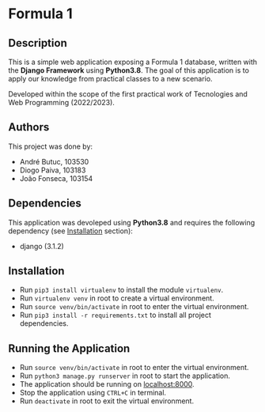 # Formula 1

## Description

This is a simple web application exposing a Formula 1 database, written with the
**Django Framework** using **Python3.8**. The goal of this application is to
apply our knowledge from practical classes to a new scenario.

Developed within the scope of the first practical work of Tecnologies and Web
Programming (2022/2023).

## Authors
This project was done by:

- André Butuc, 103530
- Diogo Paiva, 103183
- João Fonseca, 103154

## Dependencies

This application was devoleped using **Python3.8** and requires the following
dependency (see [Installation](#installation) section):

- django (3.1.2)

## Installation

- Run `pip3 install virtualenv` to install the module `virtualenv`.
- Run `virtualenv venv` in root to create a virtual environment.
- Run `source venv/bin/activate` in root to enter the virtual environment.
- Run `pip3 install -r requirements.txt` to install all project dependencies.

## Running the Application

- Run `source venv/bin/activate` in root to enter the virtual environment.
- Run `python3 manage.py runserver` in root to start the application.
- The application should be running on [localhost:8000](http://localhost:8000/).
- Stop the application using `CTRL+C` in terminal.
- Run `deactivate` in root to exit the virtual environment.
